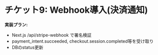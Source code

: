 # チケット9: Webhook導入(決済通知)

**実装プラン:**
- Next.js /api/stripe-webhook で署名検証
- payment_intent.succeeded, checkout.session.completed等を受け取り
- DBのstatus更新